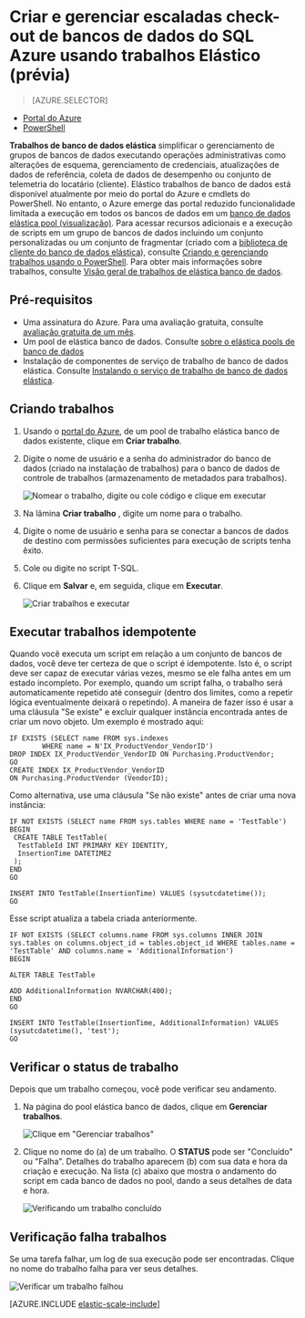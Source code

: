 <properties
    pageTitle="Criar e gerenciar escaladas check-out de bancos de dados do SQL Azure usando trabalhos Elástico | Microsoft Azure"
    description="Percorra a criação e o gerenciamento de um trabalho de elástica banco de dados."
    services="sql-database"
    documentationCenter=""
    manager="jhubbard"
    authors="ddove"
    editor=""/>

<tags
    ms.service="sql-database"
    ms.workload="sql-database"
    ms.tgt_pltfrm="na"
    ms.devlang="na"
    ms.topic="article"
    ms.date="07/27/2016"
    ms.author="ddove"/>

# <a name="create-and-manage-scaled-out-azure-sql-databases-using-elastic-jobs-preview"></a>Criar e gerenciar escaladas check-out de bancos de dados do SQL Azure usando trabalhos Elástico (prévia)

> [AZURE.SELECTOR]
- [Portal do Azure](sql-database-elastic-jobs-create-and-manage.md)
- [PowerShell](sql-database-elastic-jobs-powershell.md)


**Trabalhos de banco de dados elástica** simplificar o gerenciamento de grupos de bancos de dados executando operações administrativas como alterações de esquema, gerenciamento de credenciais, atualizações de dados de referência, coleta de dados de desempenho ou conjunto de telemetria do locatário (cliente). Elástico trabalhos de banco de dados está disponível atualmente por meio do portal do Azure e cmdlets do PowerShell. No entanto, o Azure emerge das portal reduzido funcionalidade limitada a execução em todos os bancos de dados em um [banco de dados elástica pool (visualização)](sql-database-elastic-pool.md). Para acessar recursos adicionais e a execução de scripts em um grupo de bancos de dados incluindo um conjunto personalizadas ou um conjunto de fragmentar (criado com a [biblioteca de cliente do banco de dados elástica](sql-database-elastic-scale-introduction.md)), consulte [Criando e gerenciando trabalhos usando o PowerShell](sql-database-elastic-jobs-powershell.md). Para obter mais informações sobre trabalhos, consulte [Visão geral de trabalhos de elástica banco de dados](sql-database-elastic-jobs-overview.md). 

## <a name="prerequisites"></a>Pré-requisitos

* Uma assinatura do Azure. Para uma avaliação gratuita, consulte [avaliação gratuita de um mês](https://azure.microsoft.com/pricing/free-trial/).
* Um pool de elástica banco de dados. Consulte [sobre o elástica pools de banco de dados](sql-database-elastic-pool.md)
* Instalação de componentes de serviço de trabalho de banco de dados elástica. Consulte [Instalando o serviço de trabalho de banco de dados elástica](sql-database-elastic-jobs-service-installation.md).

## <a name="creating-jobs"></a>Criando trabalhos

1. Usando o [portal do Azure](https://portal.azure.com), de um pool de trabalho elástica banco de dados existente, clique em **Criar trabalho**.
2. Digite o nome de usuário e a senha do administrador do banco de dados (criado na instalação de trabalhos) para o banco de dados de controle de trabalhos (armazenamento de metadados para trabalhos).

    ![Nomear o trabalho, digite ou cole código e clique em executar][1]
2. Na lâmina **Criar trabalho** , digite um nome para o trabalho.
3. Digite o nome de usuário e senha para se conectar a bancos de dados de destino com permissões suficientes para execução de scripts tenha êxito.
4. Cole ou digite no script T-SQL.
5. Clique em **Salvar** e, em seguida, clique em **Executar**.

    ![Criar trabalhos e executar][5]

## <a name="run-idempotent-jobs"></a>Executar trabalhos idempotente

Quando você executa um script em relação a um conjunto de bancos de dados, você deve ter certeza de que o script é idempotente. Isto é, o script deve ser capaz de executar várias vezes, mesmo se ele falha antes em um estado incompleto. Por exemplo, quando um script falha, o trabalho será automaticamente repetido até conseguir (dentro dos limites, como a repetir lógica eventualmente deixará o repetindo). A maneira de fazer isso é usar a uma cláusula "Se existe" e excluir qualquer instância encontrada antes de criar um novo objeto. Um exemplo é mostrado aqui:

    IF EXISTS (SELECT name FROM sys.indexes
            WHERE name = N'IX_ProductVendor_VendorID')
    DROP INDEX IX_ProductVendor_VendorID ON Purchasing.ProductVendor;
    GO
    CREATE INDEX IX_ProductVendor_VendorID
    ON Purchasing.ProductVendor (VendorID);

Como alternativa, use uma cláusula "Se não existe" antes de criar uma nova instância:

    IF NOT EXISTS (SELECT name FROM sys.tables WHERE name = 'TestTable')
    BEGIN
     CREATE TABLE TestTable(
      TestTableId INT PRIMARY KEY IDENTITY,
      InsertionTime DATETIME2
     );
    END
    GO

    INSERT INTO TestTable(InsertionTime) VALUES (sysutcdatetime());
    GO

Esse script atualiza a tabela criada anteriormente.

    IF NOT EXISTS (SELECT columns.name FROM sys.columns INNER JOIN sys.tables on columns.object_id = tables.object_id WHERE tables.name = 'TestTable' AND columns.name = 'AdditionalInformation')
    BEGIN

    ALTER TABLE TestTable

    ADD AdditionalInformation NVARCHAR(400);
    END
    GO

    INSERT INTO TestTable(InsertionTime, AdditionalInformation) VALUES (sysutcdatetime(), 'test');
    GO


## <a name="checking-job-status"></a>Verificar o status de trabalho

Depois que um trabalho começou, você pode verificar seu andamento.

1. Na página do pool elástica banco de dados, clique em **Gerenciar trabalhos**.

    ![Clique em "Gerenciar trabalhos"][2]

2. Clique no nome do (a) de um trabalho. O **STATUS** pode ser "Concluído" ou "Falha". Detalhes do trabalho aparecem (b) com sua data e hora da criação e execução. Na lista (c) abaixo que mostra o andamento do script em cada banco de dados no pool, dando a seus detalhes de data e hora.

    ![Verificando um trabalho concluído][3]


## <a name="checking-failed-jobs"></a>Verificação falha trabalhos

Se uma tarefa falhar, um log de sua execução pode ser encontradas. Clique no nome do trabalho falha para ver seus detalhes.

![Verificar um trabalho falhou][4]


[AZURE.INCLUDE [elastic-scale-include](../../includes/elastic-scale-include.md)]

<!--Image references-->
[1]: ./media/sql-database-elastic-jobs-create-and-manage/screen-1.png
[2]: ./media/sql-database-elastic-jobs-create-and-manage/click-manage-jobs.png
[3]: ./media/sql-database-elastic-jobs-create-and-manage/running-jobs.png
[4]: ./media/sql-database-elastic-jobs-create-and-manage/failed.png
[5]: ./media/sql-database-elastic-jobs-create-and-manage/screen-2.png

 

